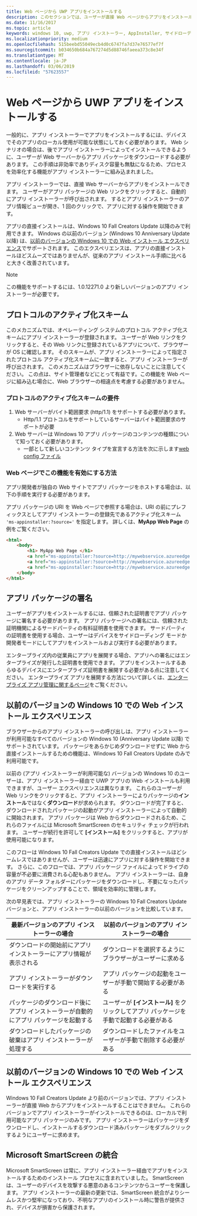 ```yaml
---
title: Web ページから UWP アプリをインストールする
description: このセクションでは、ユーザーが直接 Web ページからアプリをインストールできるようにするために必要な手順を確認します。
ms.date: 11/16/2017
ms.topic: article
keywords: windows 10, uwp, アプリ インストーラー, AppInstaller, サイドローディング, 関連セット, オプション パッケージ
ms.localizationpriority: medium
ms.openlocfilehash: 515beebd55049ecb4d0c6747fa7d37e76577ef7f
ms.sourcegitcommit: b034650b684a767274d5d88746faeea373c8e34f
ms.translationtype: MT
ms.contentlocale: ja-JP
ms.lasthandoff: 03/06/2019
ms.locfileid: "57623557"
---
```

# <a name="installing-uwp-apps-from-a-web-page"></a>Web ページから UWP アプリをインストールする

一般的に、アプリ インストーラーでアプリをインストールするには、デバイスでそのアプリのローカル使用が可能な状態にしておく必要があります。 Web シナリオの場合は、後でアプリ インストーラーによってインストールできるように、ユーザーが Web サーバーからアプリ パッケージをダウンロードする必要があります。 この手順は非効率でありディスク容量も無駄になるため、プロセスを効率化する機能がアプリ インストーラーに組み込まれました。

アプリ インストーラーでは、直接 Web サーバーからアプリをインストールできます。 ユーザーがアプリ パッケージの Web リンクをクリックすると、自動的にアプリ インストーラーが呼び出されます。 するとアプリ インストーラーのアプリ情報ビューが開き、1 回のクリックで、アプリに対する操作を開始できます。 

アプリの直接インストールは、Windows 10 Fall Creators Update 以降のみで利用できます。 Windows の以前のバージョン (Windows 10 Anniversary Update 以降) は、[以前のバージョンの Windows 10 での Web インストール エクスペリエンス](#web-install-experience)でサポートされます。 このエクスペリエンスは、アプリの直接インストールほどスムーズではありませんが、従来のアプリ インストール手順に比べると大きく改善されています。
  
> [!NOTE]
> この機能をサポートするには、1.0.12271.0 より新しいバージョンのアプリ インストーラーが必要です。

## <a name="protocol-activation-scheme"></a>プロトコルのアクティブ化スキーム
このメカニズムでは、オペレーティング システムのプロトコル アクティブ化スキームにアプリ インストーラーが登録されます。 ユーザーが Web リンクをクリックすると、その Web リンクに登録されているアプリについて、ブラウザーが OS に確認します。 そのスキームが、アプリ インストーラーによって指定されたプロトコル アクティブ化スキームに一致すると、アプリ インストーラーが呼び出されます。 このメカニズムはブラウザーに依存しないことに注意してください。 この点は、サイト管理者などにとって有益です。この機能を Web ページに組み込む場合に、Web ブラウザーの相違点を考慮する必要がありません。 

### <a name="requirements-for-protocol-activation-scheme"></a>プロトコルのアクティブ化スキームの要件

1. Web サーバーがバイト範囲要求 (http/1.1) をサポートする必要があります。
    - Http/1.1 プロトコルをサポートしているサーバーはバイト範囲要求のサポートが必要 
2. Web サーバーは Windows 10 アプリ パッケージのコンテンツの種類について知っておく必要があります。
    - 一部として新しいコンテンツ タイプを宣言する方法を次に示します[web config ファイル](web-install-IIS.md#step-7---configure-the-web-app-for-app-package-mime-types)

### <a name="how-to-enable-this-on-a-webpage"></a>Web ページでこの機能を有効にする方法 
アプリ開発者が独自の Web サイトでアプリ パッケージをホストする場合は、以下の手順を実行する必要があります。

アプリ パッケージの URI を Web ページで参照する場合は、URI の前にプレフィックスとしてアプリ インストーラーの登録先であるアクティブ化スキーム `'ms-appinstaller:?source='` を指定します。 詳しくは、**MyApp Web Page** の例をご覧ください。 
``` html
<html>
    <body>
        <h1> MyApp Web Page </h1>
        <a href="ms-appinstaller:?source=http://mywebservice.azureedge.net/HubApp.appx"> Install app package </a>
        <a href="ms-appinstaller:?source=http://mywebservice.azureedge.net/HubAppBundle.appxbundle"> Install app bundle  </a>
        <a href="ms-appinstaller:?source=http://mywebservice.azureedge.net/HubAppSet.appinstaller"> Install related set </a>
    </body>
</html>
```

## <a name="signing-the-app-package"></a>アプリ パッケージの署名
ユーザーがアプリをインストールするには、信頼された証明書でアプリ パッケージに署名する必要があります。 アプリ パッケージへの署名には、信頼された証明機関によるサードパーティの有料証明書を使用できます。 サードパーティの証明書を使用する場合、ユーザーはデバイスをサイドローディング モードか開発者モードにしてアプリをインストールおよび実行する必要があります。

エンタープライズ内の従業員にアプリを展開する場合、アプリへの署名にはエンタープライズが発行した証明書を使用できます。 アプリをインストールするあらゆるデバイスにエンタープライズ証明書を展開する必要がある点に注意してください。 エンタープライズ アプリを展開する方法について詳しくは、[エンタープライズ アプリ管理に関するページ](https://docs.microsoft.com/windows/client-management/mdm/enterprise-app-management)をご覧ください。

## 以前のバージョンの Windows 10 での Web インストール エクスペリエンス<a name="web-install-experience"></a>

ブラウザーからのアプリ インストーラーの呼び出しは、アプリ インストーラーが利用可能なすべてのバージョンの Windows 10 (Anniversary Update 以降) でサポートされています。 パッケージをあらかじめダウンロードせずに Web から直接インストールするための機能は、Windows 10 Fall Creators Update のみで利用可能です。  

以前の (アプリ インストーラーが利用可能な) バージョンの Windows 10 のユーザーは、アプリ インストーラー経由で UWP アプリの Web インストールも利用できますが、ユーザー エクスペリエンスは異なります。 これらのユーザーが Web リンクをクリックすると、アプリ インストーラーによりパッケージの**インストール**ではなく**ダウンロード**が求められます。 ダウンロードが完了すると、ダウンロードされたパッケージの起動がアプリ インストーラーによって自動的に開始されます。 アプリ パッケージは Web からダウンロードされるため、これらのファイルには Microsoft SmartScreen のセキュリティ チェックが行われます。 ユーザーが続行を許可して **[インストール]** をクリックすると、アプリが使用可能になります。

このフローは Windows 10 Fall Creators Update での直接インストールほどシームレスではありませんが、ユーザーは迅速にアプリに対する操作を開始できます。 さらに、このフローでは、アプリ パッケージ ファイルによってドライブの容量が不必要に消費される心配もありません。 アプリ インストーラーは、自身のアプリ データ フォルダーにパッケージをダウンロードし、不要になったパッケージをクリーンアップすることで、領域を効率的に管理します。 

次の早見表では、アプリ インストーラーの Windows 10 Fall Creators Update バージョンと、アプリ インストーラーの以前のバージョンを比較しています。

| 最新バージョンのアプリ インストーラーの場合 | 以前のバージョンのアプリ インストーラーの場合 |
|------------------------------|----------------------------------|
| ダウンロードの開始前にアプリ インストーラーにアプリ情報が表示される | ダウンロードを選択するようにブラウザーがユーザーに求める  |
| アプリ インストーラーがダウンロードを実行する | アプリ パッケージの起動をユーザーが手動で開始する必要がある |
| パッケージのダウンロード後にアプリ インストーラーが自動的にアプリ パッケージを起動する | ユーザーが **[インストール]** をクリックしてアプリ パッケージを手動で起動する必要がある |
| ダウンロードしたパッケージの破棄はアプリ インストーラーが処理する | ダウンロードしたファイルをユーザーが手動で削除する必要がある |

## <a name="web-install-experience-on-previous-versions-of-windows-10"></a>以前のバージョンの Windows 10 での Web インストール エクスペリエンス
Windows 10 Fall Creators Update より前のバージョンでは、アプリ インストーラーが直接 Web からアプリをインストールすることはできません。 これらのバージョンでアプリ インストーラーがインストールできるのは、ローカルで利用可能なアプリ パッケージのみです。 アプリ インストーラーはパッケージをダウンロードし、インストールするダウンロード済みパッケージをダブルクリックするようにユーザーに求めます。


## <a name="microsoft-smartscreen-integration"></a>Microsoft SmartScreen の統合

Microsoft SmartScreen は常に、アプリ インストーラー経由でアプリをインストールするためのインストール プロセスに含まれていました。 SmartScreen は、ユーザーのデバイスを攻撃する悪意のあるコンテンツからユーザーを保護します。 アプリ インストーラーの最新の更新では、SmartScreen 統合がよりシームレスかつ堅牢になっており、不明なアプリのインストール時に警告が提供され、デバイスが損害から保護されます。 
